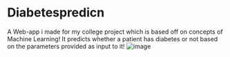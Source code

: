 # Diabetespredicn
A Web-app i made for my college project which is based off on concepts of Machine Learning!
It predicts whether a patient has diabetes or not based on the parameters provided as input to it!
![image](https://user-images.githubusercontent.com/77493308/135956467-ac34a6f7-3b07-47d4-9761-f9932339134f.png)

